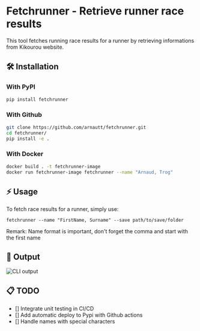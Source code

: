 # Fetchrunner - Retrieve runner race results

This tool fetches running race results for a runner by retrieving informations from Kikourou website.

## 🛠️ Installation


### With PyPI


```bash
pip install fetchrunner
```


### With Github


```bash
git clone https://github.com/arnautt/fetchrunner.git
cd fetchrunner/
pip install -e .
```


### With Docker


```bash
docker build . -t fetchrunner-image
docker run fetchrunner-image fetchrunner --name "Arnaud, Trog"
```


## ⚡ Usage

To fetch race results for a runner, simply use:

```
fetchrunner --name "FirstName, Surname" --save path/to/save/folder
```

Remark: Name format is important, don't forget the comma and start with the first name

## 📄 Output


![CLI output](assets/output.png)



## 📋 TODO

- [] Integrate unit testing in CI/CD
- [] Add automatic deploy to Pypi with Github actions
- [] Handle names with special characters